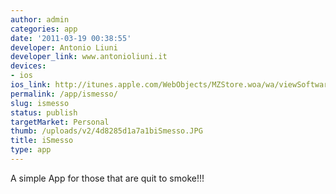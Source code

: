 ```yaml
---
author: admin
categories: app
date: '2011-03-19 00:38:55'
developer: Antonio Liuni
developer_link: www.antonioliuni.it
devices: 
- ios
ios_link: http://itunes.apple.com/WebObjects/MZStore.woa/wa/viewSoftware?id=395227121&mt=8
permalink: /app/ismesso/
slug: ismesso
status: publish
targetMarket: Personal
thumb: /uploads/v2/4d8285d1a7a1biSmesso.JPG
title: iSmesso
type: app
---
```


A simple App for those that are quit to smoke!!!
